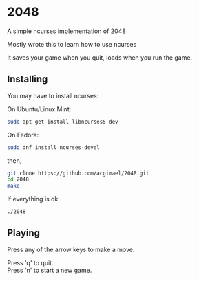 # 2048

A simple ncurses implementation of 2048

Mostly wrote this to learn how to use ncurses

It saves your game when you quit, loads when you run the game.

## Installing

You may have to install ncurses:

On Ubuntu/Linux Mint:
```sh
sudo apt-get install libncurses5-dev
```

On Fedora:
```sh
sudo dnf install ncurses-devel
```

then,

```sh
git clone https://github.com/acgimael/2048.git
cd 2048
make
```

If everything is ok:
```sh
./2048
```

## Playing

Press any of the arrow keys to make a move.

Press 'q' to quit.  
Press 'n' to start a new game.
